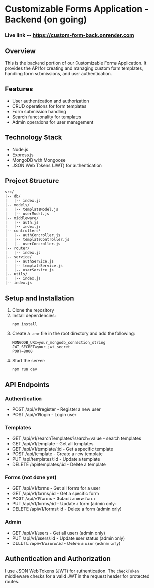 # Customizable Forms Application - Backend (on going)

### Live link -- https://custom-form-back.onrender.com

## Overview

This is the backend portion of our Customizable Forms Application. It provides the API for creating and managing custom form templates, handling form submissions, and user authentication.

## Features

- User authentication and authorization
- CRUD operations for form templates
- Form submission handling
- Search functionality for templates
- Admin operations for user management

## Technology Stack

- Node.js
- Express.js
- MongoDB with Mongoose
- JSON Web Tokens (JWT) for authentication

## Project Structure

```
src/
|-- db/
|   |-- index.js
|-- models/
|   |-- templateModel.js
|   |-- userModel.js
|-- middleware/
|   |-- auth.js
|   |-- index.js
|-- controllers/
|   |-- authController.js
|   |-- templateController.js
|   |-- userController.js
|-- router/
|   |-- index.js
|-- service/
|   |-- authService.js
|   |-- templateService.js
|   |-- userService.js
|-- utils/
|   |-- index.js
|-- index.js
```

## Setup and Installation

1. Clone the repository
2. Install dependencies:
   ```
   npm install
   ```
3. Create a `.env` file in the root directory and add the following:
   ```
   MONGODB_URI=your_mongodb_connection_string
   JWT_SECRET=your_jwt_secret
   PORT=8000
   ```
4. Start the server:
   ```
   npm run dev
   ```

## API Endpoints

### Authentication

- POST /api/v1/register - Register a new user
- POST /api/v1/login - Login user

### Templates

- GET /api/v1/searchTemplates?search=value - search templates
- GET /api/v1/template - Get all templates
- GET /api/v1/template/:id - Get a specific template
- POST /api/template - Create a new template
- PUT /api/templates/:id - Update a template
- DELETE /api/templates/:id - Delete a template

### Forms (not done yet)

- GET /api/v1/forms - Get all forms for a user
- GET /api/v1/forms/:id - Get a specific form
- POST /api/v1/forms - Submit a new form
- PUT /api/v1/forms/:id - Update a form (admin only)
- DELETE /api/v1/forms/:id - Delete a form (admin only)

### Admin

- GET /api/v1/users - Get all users (admin only)
- PUT /api/v1/users/:id - Update user status (admin only)
- DELETE /api/v1/users/:id - Delete a user (admin only)

## Authentication and Authorization

I use JSON Web Tokens (JWT) for authentication. The `checkToken` middleware checks for a valid JWT in the request header for protected routes.
